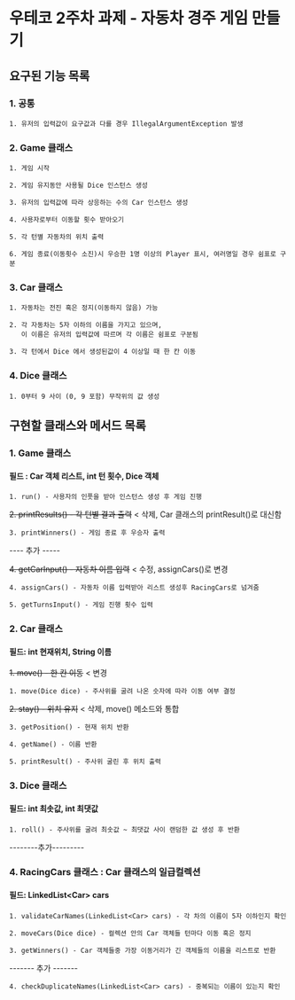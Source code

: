 # 우테코 2주차 과제 - 자동차 경주 게임 만들기

## 요구된 기능 목록 

### 1. 공통

    1. 유저의 입력값이 요구값과 다를 경우 IllegalArgumentException 발생

### 2. Game 클래스

    1. 게임 시작

    2. 게임 유지동안 사용될 Dice 인스턴스 생성

    3. 유저의 입력값에 따라 상응하는 수의 Car 인스턴스 생성

    4. 사용자로부터 이동할 횟수 받아오기

    5. 각 턴별 자동차의 위치 출력

    6. 게임 종료(이동횟수 소진)시 우승한 1명 이상의 Player 표시, 여러명일 경우 쉼표로 구분

### 3. Car 클래스

    1. 자동차는 전진 혹은 정지(이동하지 않음) 가능
 
    2. 각 자동차는 5자 이하의 이름을 가지고 있으며, 
       이 이름은 유저의 입력값에 따르며 각 이름은 쉼표로 구분됨

    3. 각 턴에서 Dice 에서 생성된값이 4 이상일 때 한 칸 이동

### 4. Dice 클래스

    1. 0부터 9 사이 (0, 9 포함) 무작위의 값 생성


## 구현할 클래스와 메서드 목록

### 1. Game 클래스

#### 필드 : Car 객체 리스트, int 턴 횟수, Dice 객체

    1. run() - 사용자의 인풋을 받아 인스턴스 생성 후 게임 진행

~~2. printResults() - 각 턴별 결과 출력~~ < 삭제, Car 클래스의 printResult()로 대신함

    3. printWinners() - 게임 종료 후 우승자 출력


---- 추가 -----

~~4. getCarInput() - 자동차 이름 입력~~ < 수정, assignCars()로 변경

    4. assignCars() - 자동차 이름 입력받아 리스트 생성후 RacingCars로 넘겨줌

    5. getTurnsInput() - 게임 진행 횟수 입력

### 2. Car 클래스

#### 필드: int 현재위치, String 이름 

~~1. move() - 한 칸 이동~~ < 변경
    
    1. move(Dice dice) - 주사위를 굴려 나온 숫자에 따라 이동 여부 결정
  
~~2. stay() - 위치 유지~~ < 삭제, move() 메소드와 통합

    3. getPosition() - 현재 위치 반환 

    4. getName() - 이름 반환

    5. printResult() - 주사위 굴린 후 위치 출력

### 3. Dice 클래스

#### 필드: int 최솟값, int 최댓값

    1. roll() - 주사위를 굴려 최솟값 ~ 최댓값 사이 랜덤한 값 생성 후 반환 

--------추가---------

### 4. RacingCars 클래스 : Car 클래스의 일급컬렉션

#### 필드: LinkedList&lt;Car&gt; cars

    1. validateCarNames(LinkedList<Car> cars) - 각 차의 이름이 5자 이하인지 확인

    2. moveCars(Dice dice) - 컬렉션 안의 Car 객체들 턴마다 이동 혹은 정지

    3. getWinners() - Car 객체들중 가장 이동거리가 긴 객체들의 이름을 리스트로 반환

------- 추가 -------
    
    4. checkDuplicateNames(LinkedList<Car> cars) - 중복되는 이름이 있는지 확인